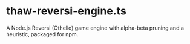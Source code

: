 # thaw-reversi-engine.ts
A Node.js Reversi (Othello) game engine with alpha-beta pruning and a heuristic, packaged for npm.
